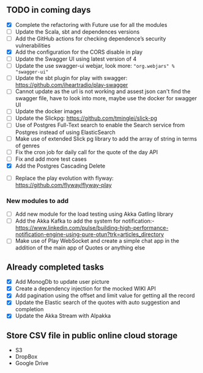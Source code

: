 ## TODO in coming days

* [X]  Complete the refactoring with Future use for all the modules
* [ ]  Update the Scala, sbt and dependences versions
* [ ]  Add the GitHub actions for checking dependence’s security vulnerabilities
* [X]  Add the configuration for the CORS disable in play
* [ ]  Update the Swagger UI using latest version of 4
  * [ ]  Update the use swagger-ui webjar, look more: `"org.webjars" % "swagger-ui"`
  * [ ]  Update the sbt plugin for play with swagger: https://github.com/iheartradio/play-swagger
  * [ ]  Cannot update as the url is not working and assest json can't find the swagger file, have to look into more, maybe use the docker for swagger UI
* [ ]  Update the docker images
* [ ]  Update the Slickpg: https://github.com/tminglei/slick-pg
  * [ ]  Use of Postgres Full-Text search to enable the Search service from Postgres instead of using ElasticSearch
  * [ ]  Make use of extended Slick pg library to add the array of string in terms of genres
* [ ]  Fix the cron job for daily call for the quote of the day API
* [ ]  Fix and add more test cases
* [X]  Add the Postgres Cascading Delete

- [ ]  Replace the play evolution with flyway: https://github.com/flyway/flyway-play

### New modules to add

* [ ]  Add new module for the load testing using Akka Gatling library
* [ ]  Add the Akka Kafka to add the system for notification:- https://www.linkedin.com/pulse/building-high-performance-notification-engine-using-pure-otun?trk=articles_directory
* [ ]  Make use of Play WebSocket and create a simple chat app in the addition of the main app of Quotes or anything else

## Already completed tasks

- [X]  Add MonogDb to update user picture
- [X]  Create a dependency injection for the mocked WIKI API
- [X]  Add pagination using the offset and limit value for getting all the record
- [X]  Update the Elastic search of the quotes with auto suggestion and completion
- [X]  Update the Akka Stream with Alpakka

## Store CSV file in public online cloud storage

- S3
- DropBox
- Google Drive
